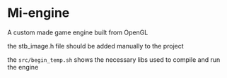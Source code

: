 # Mi-engine 
<p>A custom made game engine built from OpenGL</p>
<p>the stb_image.h file should be added manually to the project</p>
<p>the <code>src/begin_temp.sh</code> shows the necessary libs used to compile and run the engine</p>
